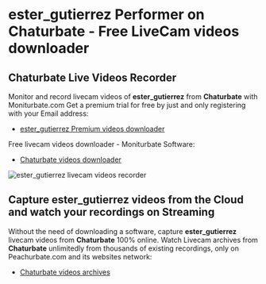 # ester_gutierrez Performer on Chaturbate - Free LiveCam videos downloader

## Chaturbate Live Videos Recorder

Monitor and record livecam videos of **ester_gutierrez** from **Chaturbate** with Moniturbate.com
Get a premium trial for free by just and only registering with your Email address:
* [ester_gutierrez Premium videos downloader](https://moniturbate.com/request-demo-licence-key.html)

Free livecam videos downloader - Moniturbate Software:
* [Chaturbate videos downloader](https://moniturbate.com/moniturbate-download-software.html)

![ester_gutierrez livecam videos recorder](https://peachurnet.com/templates/moniturbate-software.png)


## Capture ester_gutierrez videos from the Cloud and watch your recordings on Streaming

Without the need of downloading a software, capture **ester_gutierrez** livecam videos from **Chaturbate** 100% online.
Watch Livecam archives from **Chaturbate** unlimitedly from thousands of existing recordings, only on Peachurbate.com and its websites network:
* [Chaturbate videos archives](https://peachurnet.com/)